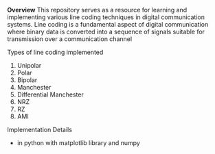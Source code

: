 **Overview**
This repository serves as a resource for learning and implementing various line coding techniques in digital communication systems. Line coding is a fundamental aspect of digital communication where binary data is converted into a sequence of signals suitable for transmission over a communication channel

Types of line coding implemented
1. Unipolar
2. Polar
3. Bipolar
4. Manchester
5. Differential Manchester
6. NRZ
7. RZ
8. AMI

Implementation Details
- in python with matplotlib library and numpy


